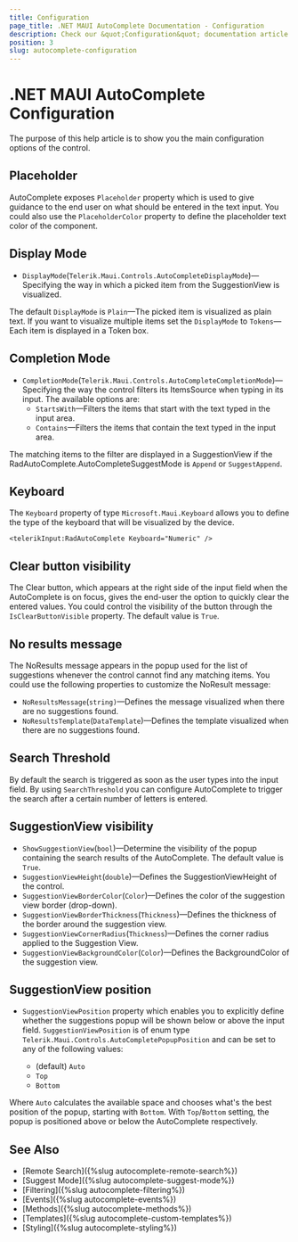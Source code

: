 ```yaml
---
title: Configuration
page_title: .NET MAUI AutoComplete Documentation - Configuration
description: Check our &quot;Configuration&quot; documentation article for Telerik .NET MAUI AutoComplete control.
position: 3
slug: autocomplete-configuration
---
```


# .NET MAUI AutoComplete Configuration

The purpose of this help article is to show you the main configuration options of the control.

## Placeholder

AutoComplete exposes `Placeholder` property which is used to give guidance to the end user on what should be entered in the text input.
You could also use the `PlaceholderColor` property to define the placeholder text color of the component.

<snippet id='autocompleteview-features-watermark'/>

## Display Mode

* `DisplayMode`(`Telerik.Maui.Controls.AutoCompleteDisplayMode`)&mdash;Specifying the way in which a picked item from the SuggestionView is visualized. 

The default `DisplayMode` is `Plain`&mdash;The picked item is visualized as plain text. If you want to visualize multiple items set the `DisplayMode` to `Tokens`&mdash;Each item is displayed in a Token box.

## Completion Mode

* `CompletionMode`(`Telerik.Maui.Controls.AutoCompleteCompletionMode`)&mdash;Specifying the way the control filters its ItemsSource when typing in its input. The available options are:
	* `StartsWith`&mdash;Filters the items that start with the text typed in the input area.
	* `Contains`&mdash;Filters the items that contain the text typed in the input area.

The matching items to the filter are displayed in a SuggestionView if the RadAutoComplete.AutoCompleteSuggestMode is `Append` or `SuggestAppend`.

## Keyboard

The `Keyboard` property of type `Microsoft.Maui.Keyboard` allows you to define the type of the keyboard that will be visualized by the device. 

```XAML
<telerikInput:RadAutoComplete Keyboard="Numeric" />
```

## Clear button visibility

The Clear button, which appears at the right side of the input field when the AutoComplete is on focus, gives the end-user the option to quickly clear the entered values. You could control the visibility of the button through the `IsClearButtonVisible` property. The default value is `True`.

<snippet id='autocomplete-clearbutton-visibility'/>

## No results message

The NoResults message appears in the popup used for the list of suggestions whenever the control cannot find any matching items.  You could use the following properties to customize the NoResult message:

* `NoResultsMessage`(`string)`&mdash;Defines the message visualized when there are no suggestions found.
* `NoResultsTemplate`(`DataTemplate`)&mdash;Defines the template visualized when there are no suggestions found.

<snippet id='autocomplete-noresultsmessage'/>

## Search Threshold

By default the search is triggered as soon as the user types into the input field. By using `SearchThreshold` you can configure AutoComplete to trigger the search after a certain number of letters is entered. 

<snippet id='autocomplete-searchthreshold'/>

## SuggestionView visibility

* `ShowSuggestionView`(`bool`)&mdash;Determine the visibility of the popup containing the search results of the AutoComplete. The default value is `True`.
* `SuggestionViewHeight`(`double`)&mdash;Defines the SuggestionViewHeight of the control.
* `SuggestionViewBorderColor`(`Color`)&mdash;Defines the color of the suggestion view border (drop-down).
* `SuggestionViewBorderThickness`(`Thickness`)&mdash;Defines the thickness of the border around the suggestion view.
* `SuggestionViewCornerRadius`(`Thickness`)&mdash;Defines the corner radius applied to the Suggestion View.
* `SuggestionViewBackgroundColor`(`Color`)&mdash;Defines the BackgroundColor of the suggestion view.

<snippet id='autocomplete-suggestionview'/>

## SuggestionView position

* `SuggestionViewPosition` property which enables you to explicitly define whether the suggestions popup will be shown below or above the input field. `SuggestionViewPosition` is of enum type `Telerik.Maui.Controls.AutoCompletePopupPosition` and can be set to any of the following values:

	* (default) `Auto`
	* `Top`
	* `Bottom`

Where `Auto` calculates the available space and chooses what's the best position of the popup, starting with `Bottom`. With `Top`/`Bottom` setting, the popup is positioned above or below the AutoComplete respectively.

<snippet id='autocomplete-suggestionview-position' />

## See Also

- [Remote Search]({%slug autocomplete-remote-search%})
- [Suggest Mode]({%slug autocomplete-suggest-mode%})
- [Filtering]({%slug autocomplete-filtering%})
- [Events]({%slug autocomplete-events%})
- [Methods]({%slug autocomplete-methods%})
- [Templates]({%slug autocomplete-custom-templates%})
- [Styling]({%slug autocomplete-styling%})
